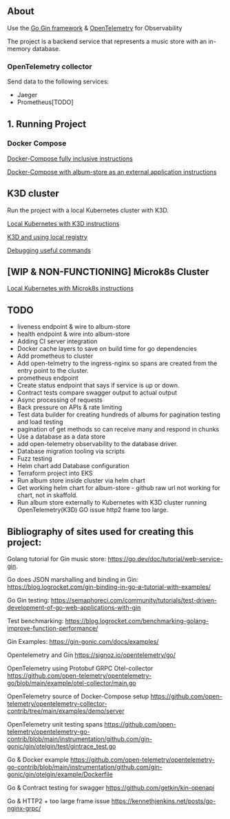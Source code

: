 ## About
Use the [Go Gin framework](https://github.com/gin-gonic/gin#gin-web-framework) & [OpenTelemetry](https://opentelemetry.io/docs/) for Observability

The project is a backend service that represents a music store with an in-memory database.

### OpenTelemetry collector 

Send data to the following services:
* Jaeger
* Prometheus[TODO]

## 1. Running Project

### Docker Compose

[Docker-Compose fully inclusive instructions](docs/Docker-Compose-Install-Full.md)

[Docker-Compose with album-store as an external application instructions](docs/Docker-Compose-Install-External.md)

## K3D cluster

Run the project with a local Kubernetes cluster with K3D. 

[Local Kubernetes with K3D instructions](docs/K3D-Install.md)

[K3D and using local registry](docs/K3D-registry.md)

[Debugging useful commands](docs/K3D-Debugging.md)

## [WIP & NON-FUNCTIONING] Microk8s Cluster

[Local Kubernetes with Microk8s instructions](docs/Microk8s-Kubernetes-Install.md)


## TODO
* liveness endpoint & wire to album-store
* health endpoint & wire into album-store
* Adding CI server integration
* Docker cache layers to save on build time for go dependencies
* Add prometheus to cluster
* Add open-telmetry to the ingress-nginx so spans are created from the entry point to the cluster.
* prometheus endpoint
* Create status endpoint that says if service is up or down.
* Contract tests compare swagger output to actual output
* Async processing of requests 
* Back pressure on APIs & rate limiting
* Test data builder for creating hundreds of albums for pagination testing and load testing
* pagination of get methods so can receive many and respond in chunks
* Use a database as a data store
* add open-telemetry observability to the database driver.
* Database migration tooling via scripts 
* Fuzz testing 
* Helm chart add Database configuration
* Terraform project into EKS
* Run album store inside cluster via helm chart
* Get working helm chart for album-store - github raw url not working for chart, not in skaffold.
* Run album store externally to Kubernetes with K3D cluster running OpenTelemetry(K3D) GO issue http2 frame too large.

## Bibliography of sites used for creating this project:

Golang tutorial for Gin music store: https://go.dev/doc/tutorial/web-service-gin. 

Go does JSON marshalling and binding in Gin: https://blog.logrocket.com/gin-binding-in-go-a-tutorial-with-examples/

Go Gin testing: https://semaphoreci.com/community/tutorials/test-driven-development-of-go-web-applications-with-gin

Test benchmarking: https://blog.logrocket.com/benchmarking-golang-improve-function-performance/

Gin Examples: https://gin-gonic.com/docs/examples/

Opentelemetry and Gin https://signoz.io/opentelemetry/go/

OpenTelemetry using Protobuf GRPC Otel-collector https://github.com/open-telemetry/opentelemetry-go/blob/main/example/otel-collector/main.go

OpenTelemetry source of Docker-Compose setup https://github.com/open-telemetry/opentelemetry-collector-contrib/tree/main/examples/demo/server

OpenTelemetry unit testing spans https://github.com/open-telemetry/opentelemetry-go-contrib/blob/main/instrumentation/github.com/gin-gonic/gin/otelgin/test/gintrace_test.go

Go & Docker example https://github.com/open-telemetry/opentelemetry-go-contrib/blob/main/instrumentation/github.com/gin-gonic/gin/otelgin/example/Dockerfile

Go & Contract testing for swagger https://github.com/getkin/kin-openapi

Go & HTTP2 + too large frame issue https://kennethjenkins.net/posts/go-nginx-grpc/